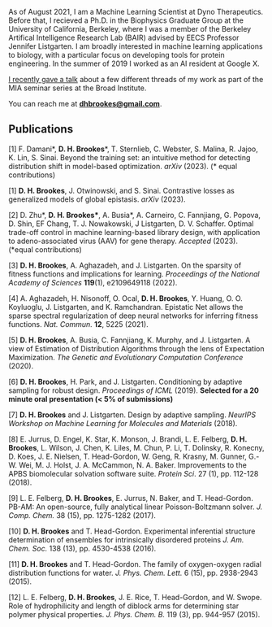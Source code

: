 
As of August 2021, I am a Machine Learning Scientist at Dyno Therapeutics. Before that, I recieved a Ph.D. in the Biophysics Graduate Group at the University of California, Berkeley, where I was a member of the Berkeley Artifical Intelligence Research Lab (BAIR) advised by EECS Professor Jennifer Listgarten. I am broadly interested in machine learning applications to biology, with a particular focus on developing tools for protein engineering. In the summer of 2019 I worked as an AI resident at Google X.

[I recently gave a talk](https://www.youtube.com/watch?v=gxYd1cHmbl8&list=PLlMMtlgw6qNjROoMNTBQjAcdx53kV50cS&index=4) about a few different threads of my work as part of the MIA seminar series at the Broad Institute. 

You can reach me at **dhbrookes@gmail.com**.

<!---
For more information, please see my <a href="dhbrookes.github.io/David_Brookes_CV.pdf" target="_blank">CV</a>
-->

## Publications

[1] F. Damani*, **D. H. Brookes***, T. Sternlieb, C. Webster, S. Malina, R. Jajoo, K. Lin, S. Sinai. Beyond the training set: an intuitive method for detecting distribution shift in model-based optimization. *arXiv* (2023). (\* equal contributions)

[1] **D. H. Brookes**, J. Otwinowski, and S. Sinai. Contrastive losses as generalized models of global epistasis. *arXiv* (2023).

[2] D. Zhu\*, **D. H. Brookes\***, A. Busia*, A. Carneiro, C. Fannjiang, G. Popova, D. Shin, EF Chang, T. J. Nowakowski, J Listgarten, D. V. Schaffer. Optimal trade-off control in machine learning-based library design, with application to adeno-associated virus (AAV) for gene therapy. *Accepted* (2023). (\*equal contributions)

[3] **D. H. Brookes**, A. Aghazadeh, and J. Listgarten. On the sparsity of fitness functions and implications for learning. *Proceedings of the National Academy of Sciences* **119**(1), e2109649118 (2022).

[4] A. Aghazadeh, H. Nisonoff, O. Ocal, **D. H. Brookes**, Y. Huang, O. O. Koyluoglu, J. Listgarten, and K. Ramchandran. Epistatic Net allows the sparse spectral regularization of deep neural networks for inferring fitness functions. *Nat. Commun.* **12**, 5225 (2021).

[5] **D. H. Brookes**, A. Busia, C. Fannjiang, K. Murphy, and J. Listgarten. A view of Estimation of Distribution Algorithms through the lens of Expectation Maximization. *The Genetic and Evolutionary Computation Conference* (2020).

[6] **D. H. Brookes**, H. Park, and J. Listgarten. Conditioning by adaptive sampling for robust design. *Proceedings of ICML* (2019). **Selected for a 20 minute oral presentation (< 5% of submissions)**

[7] **D. H. Brookes** and J. Listgarten. Design by adaptive sampling. *NeurIPS Workshop on Machine Learning for Molecules and Materials* (2018).

[8] E. Jurrus, D. Engel, K. Star, K. Monson, J. Brandi, L. E. Felberg, **D. H. Brookes**, L. Wilson, J. Chen, K. Liles, M. Chun, P. Li, T. Dolinsky, R. Konecny, D. Koes, J. E. Nielsen, T. Head-Gordon, W. Geng, R. Krasny, M. Gunner, G.-W. Wei, M. J. Holst, J. A. McCammon, N. A. Baker. Improvements to the APBS biomolecular solvation software suite. *Protein Sci*. 27 (1), pp. 112-128 (2018).

[9] L. E. Felberg, **D. H. Brookes**, E. Jurrus, N. Baker, and T. Head-Gordon. PB-AM: An open-source, fully analytical linear Poisson-Boltzmann solver. *J. Comp. Chem.* 38 (15), pp. 1275-1282 (2017).

[10] **D. H. Brookes** and T. Head-Gordon. Experimental inferential structure determination of ensembles for intrinsically disordered proteins *J. Am. Chem. Soc.* 138 (13), pp. 4530-4538 (2016).

[11] **D. H. Brookes** and T. Head-Gordon. The family of oxygen-oxygen radial distribution functions for water. *J. Phys. Chem. Lett.* 6 (15), pp. 2938-2943 (2015).

[12] L. E. Felberg, **D. H. Brookes**, J. E. Rice, T. Head-Gordon, and W. Swope. Role of hydrophilicity and length of diblock arms for determining star polymer physical properties. *J. Phys. Chem. B.* 119 (3), pp. 944-957 (2015).
